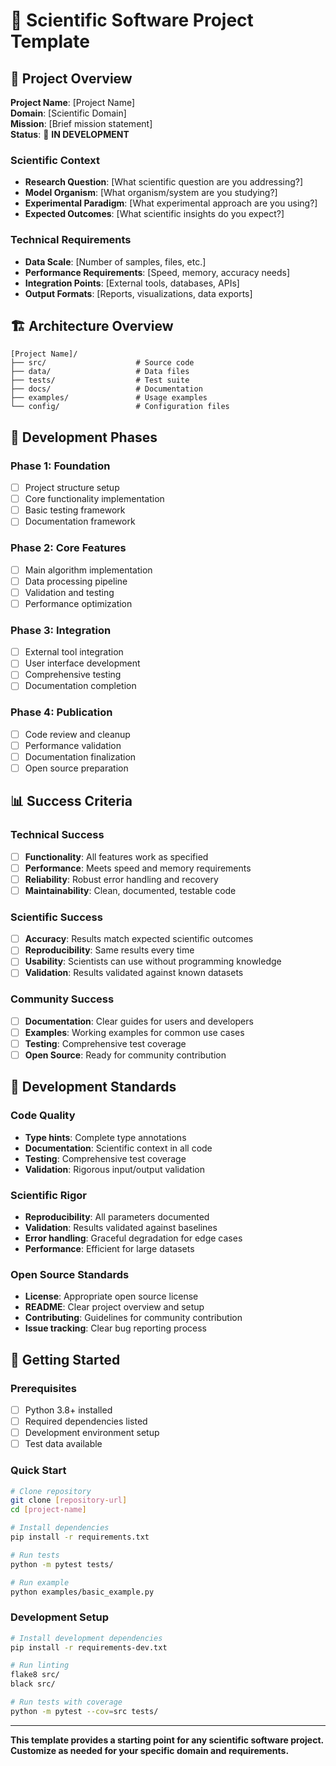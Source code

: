 # 🔬 **Scientific Software Project Template**

## 🎯 **Project Overview**
**Project Name**: [Project Name]  
**Domain**: [Scientific Domain]  
**Mission**: [Brief mission statement]  
**Status**: 🚧 **IN DEVELOPMENT**

### **Scientific Context**
- **Research Question**: [What scientific question are you addressing?]
- **Model Organism**: [What organism/system are you studying?]
- **Experimental Paradigm**: [What experimental approach are you using?]
- **Expected Outcomes**: [What scientific insights do you expect?]

### **Technical Requirements**
- **Data Scale**: [Number of samples, files, etc.]
- **Performance Requirements**: [Speed, memory, accuracy needs]
- **Integration Points**: [External tools, databases, APIs]
- **Output Formats**: [Reports, visualizations, data exports]

## 🏗️ **Architecture Overview**
```
[Project Name]/
├── src/                    # Source code
├── data/                   # Data files
├── tests/                  # Test suite
├── docs/                   # Documentation
├── examples/               # Usage examples
└── config/                 # Configuration files
```

## 🎯 **Development Phases**

### **Phase 1: Foundation**
- [ ] Project structure setup
- [ ] Core functionality implementation
- [ ] Basic testing framework
- [ ] Documentation framework

### **Phase 2: Core Features**
- [ ] Main algorithm implementation
- [ ] Data processing pipeline
- [ ] Validation and testing
- [ ] Performance optimization

### **Phase 3: Integration**
- [ ] External tool integration
- [ ] User interface development
- [ ] Comprehensive testing
- [ ] Documentation completion

### **Phase 4: Publication**
- [ ] Code review and cleanup
- [ ] Performance validation
- [ ] Documentation finalization
- [ ] Open source preparation

## 📊 **Success Criteria**

### **Technical Success**
- [ ] **Functionality**: All features work as specified
- [ ] **Performance**: Meets speed and memory requirements
- [ ] **Reliability**: Robust error handling and recovery
- [ ] **Maintainability**: Clean, documented, testable code

### **Scientific Success**
- [ ] **Accuracy**: Results match expected scientific outcomes
- [ ] **Reproducibility**: Same results every time
- [ ] **Usability**: Scientists can use without programming knowledge
- [ ] **Validation**: Results validated against known datasets

### **Community Success**
- [ ] **Documentation**: Clear guides for users and developers
- [ ] **Examples**: Working examples for common use cases
- [ ] **Testing**: Comprehensive test coverage
- [ ] **Open Source**: Ready for community contribution

## 🔧 **Development Standards**

### **Code Quality**
- **Type hints**: Complete type annotations
- **Documentation**: Scientific context in all code
- **Testing**: Comprehensive test coverage
- **Validation**: Rigorous input/output validation

### **Scientific Rigor**
- **Reproducibility**: All parameters documented
- **Validation**: Results validated against baselines
- **Error handling**: Graceful degradation for edge cases
- **Performance**: Efficient for large datasets

### **Open Source Standards**
- **License**: Appropriate open source license
- **README**: Clear project overview and setup
- **Contributing**: Guidelines for community contribution
- **Issue tracking**: Clear bug reporting process

## 🚀 **Getting Started**

### **Prerequisites**
- [ ] Python 3.8+ installed
- [ ] Required dependencies listed
- [ ] Development environment setup
- [ ] Test data available

### **Quick Start**
```bash
# Clone repository
git clone [repository-url]
cd [project-name]

# Install dependencies
pip install -r requirements.txt

# Run tests
python -m pytest tests/

# Run example
python examples/basic_example.py
```

### **Development Setup**
```bash
# Install development dependencies
pip install -r requirements-dev.txt

# Run linting
flake8 src/
black src/

# Run tests with coverage
python -m pytest --cov=src tests/
```

---

**This template provides a starting point for any scientific software project. Customize as needed for your specific domain and requirements.**
